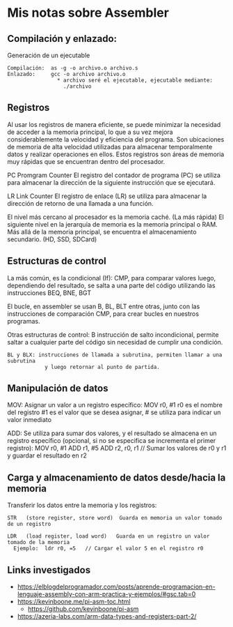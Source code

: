 # Mis notas sobre Assembler

Compilación y enlazado:
-----------------------
  Generación de un ejecutable

    Compilación:  as -g -o archivo.o archivo.s
    Enlazado:     gcc -o archivo archivo.o
                    * archivo seré el ejecutable, ejecutable mediante:
                      ./archivo


Registros
---------
Al usar los registros de manera eficiente, se puede minimizar la necesidad de acceder a la memoria principal,
  lo que a su vez mejora considerablemente la velocidad y eficiencia del programa.
    Son ubicaciones de memoria de alta velocidad utilizadas para almacenar temporalmente datos
      y realizar operaciones en ellos.
  Estos registros son áreas de memoria muy rápidas que se encuentran dentro del procesador.

PC  Promgram Counter
  El registro del contador de programa (PC) se utiliza para almacenar la dirección de la siguiente instrucción que se ejecutará.

LR  Link Counter
  El registro de enlace (LR) se utiliza para almacenar la dirección de retorno de una llamada a una función.

El nivel más cercano al procesador es la memoria caché. (La más rápida)
El siguiente nivel en la jerarquía de memoria es la memoria principal o RAM.
Más allá de la memoria principal, se encuentra el almacenamiento secundario. (HD, SSD, SDCard)


Estructuras de control
----------------------
  La más común, es la condicional (If):
    CMP, para comparar valores
          luego, dependiendo del resultado, se salta a una parte del código utilizando
          las instrucciones BEQ, BNE, BGT

  El bucle, en assembler se usan B, BL, BLT entre otras, junto con las instrucciones de
    comparación CMP, para crear bucles en nuestros programas.

  Otras estructuras de control:
    B instrucción de salto incondicional, permite saltar a cualquier parte del código
        sin necesidad de cumplir una condición.

    BL y BLX: instrucciones de llamada a subrutina, permiten llamar a una subrutina
                y luego retornar al punto de partida.


Manipulación de datos
---------------------
  MOV:  Asignar un valor a un registro específico:
          MOV r0, #1
            r0 es el nombre del registro
            #1 es el valor que se desea asignar, # se utiliza para indicar un valor inmediato

  ADD:  Se utiliza para sumar dos valores, y el resultado se almacena en un registro específico (opcional, si no se especifica se incrementa el primer registro):
          MOV r0, #1
          ADD r1, #5
          ADD r2, r0, r1   // Sumar los valores de r0 y r1 y guardar el resultado en r2


Carga y almacenamiento de datos desde/hacia la memoria
------------------------------------------------------
  Transferir los datos entre la memoria y los registros:

    STR   (store register, store word)  Guarda en memoria un valor tomado de un registro

    LDR   (load register, load word)   Guarda en un registro un valor tomado de la memoria
      Ejemplo:  ldr r0, =5   // Cargar el valor 5 en el registro r0



Links investigados
------------------
- https://elblogdelprogramador.com/posts/aprende-programacion-en-lenguaje-assembly-con-arm-practica-y-ejemplos/#gsc.tab=0
- https://kevinboone.me/pi-asm-toc.html
  - https://github.com/kevinboone/pi-asm
- https://azeria-labs.com/arm-data-types-and-registers-part-2/